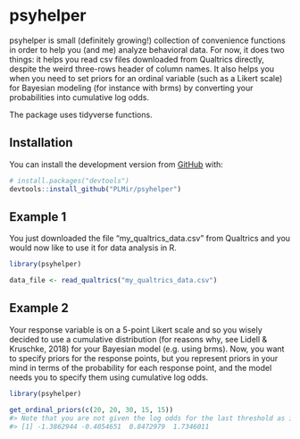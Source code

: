 
<!-- README.md is generated from README.Rmd. Please edit that file -->

# psyhelper

<!-- badges: start -->

<!-- badges: end -->

psyhelper is small (definitely growing\!) collection of convenience
functions in order to help you (and me) analyze behavioral data. For
now, it does two things: it helps you read csv files downloaded from
Qualtrics directly, despite the weird three-rows header of column names.
It also helps you when you need to set priors for an ordinal variable
(such as a Likert scale) for Bayesian modeling (for instance with brms)
by converting your probabilities into cumulative log odds.

The package uses tidyverse
functions.

## Installation

<!-- You can install the released version of psyhelper from [CRAN](https://CRAN.R-project.org) with: 

``` r
install.packages("psyhelper")
``` -->

You can install the development version from
[GitHub](https://github.com/) with:

``` r
# install.packages("devtools")
devtools::install_github("PLMir/psyhelper")
```

## Example 1

You just downloaded the file “my\_qualtrics\_data.csv” from Qualtrics
and you would now like to use it for data analysis in R.

``` r
library(psyhelper)

data_file <- read_qualtrics("my_qualtrics_data.csv")
```

## Example 2

Your response variable is on a 5-point Likert scale and so you wisely
decided to use a cumulative distribution (for reasons why, see Lidell &
Kruschke, 2018) for your Bayesian model (e.g. using brms). Now, you want
to specify priors for the response points, but you represent priors in
your mind in terms of the probability for each response point, and the
model needs you to specify them using cumulative log odds.

``` r
library(psyhelper)

get_ordinal_priors(c(20, 20, 30, 15, 15))
#> Note that you are not given the log odds for the last threshold as it does not need to be specified in brms. (Cumulative probabilities always sum to 1.)
#> [1] -1.3862944 -0.4054651  0.8472979  1.7346011
```

